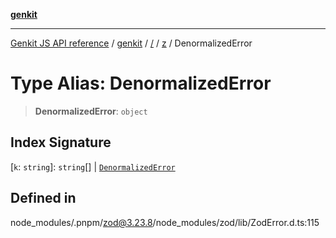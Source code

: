 [**genkit**](../../../README.md)

***

[Genkit JS API reference](../../../../README.md) / [genkit](../../../README.md) / [/](../../../README.md) / [z](../README.md) / DenormalizedError

# Type Alias: DenormalizedError

> **DenormalizedError**: `object`

## Index Signature

 \[`k`: `string`\]: `string`[] \| [`DenormalizedError`](DenormalizedError.md)

## Defined in

node\_modules/.pnpm/zod@3.23.8/node\_modules/zod/lib/ZodError.d.ts:115
